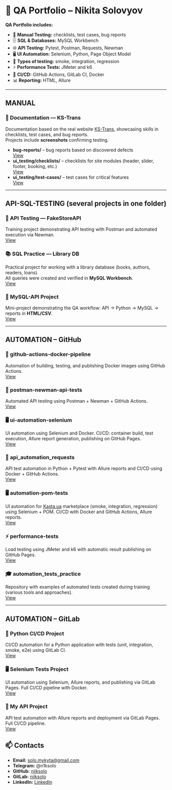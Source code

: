 # 🧪 QA Portfolio – Nikita Solovyov

**QA Portfolio includes:**

- 📝 **Manual Testing:** checklists, test cases, bug reports  
- 🗄️ **SQL & Databases:** MySQL Workbench 
- 🌐 **API Testing:** Pytest, Postman, Requests, Newman  
- 🖥️ **UI Automation:** Selenium, Python, Page Object Model
- 🧪 **Types of testing:**  smoke, integration, regression
- ⚡  **Performance Tests:** JMeter and k6  
- 🐳 **CI/CD:** GitHub Actions, GitLab CI, Docker  
- 📊 **Reporting:** HTML, Allure  
---

## MANUAL

### 📝 Documentation — KS-Trans
Documentation based on the real website [KS-Trans](https://ks-trans.org), showcasing skills in checklists, test cases, and bug reports.  
Projects include **screenshots** confirming testing.

- **bug-reports/** – bug reports based on discovered defects  
  [View](https://github.com/niiksolo/Manual-QA-Portfolio/blob/main/bug-reports/README.md)
- **ui_testing/checklists/** – checklists for site modules (header, slider, footer, booking, etc.)  
  [View](https://github.com/niiksolo/Manual-QA-Portfolio/blob/main/ui_testing/checklists/README.md)
- **ui_testing/test-cases/** – test cases for critical features  
  [View](https://github.com/niiksolo/Manual-QA-Portfolio/blob/main/ui_testing/test-cases/README.md)

---

## API-SQL-TESTING (several projects in one folder)

### 🧪 API Testing — FakeStoreAPI
Training project demonstrating API testing with Postman and automated execution via Newman.  
[View](https://github.com/niiksolo/Manual-QA-Portfolio/blob/main/api-sql-testing/postman/README.md)

### 📚 SQL Practice — Library DB
Practical project for working with a library database (books, authors, readers, loans).  
All queries were created and verified in **MySQL Workbench**.  
[View](https://github.com/niiksolo/Manual-QA-Portfolio/blob/main/api-sql-testing/SQL-library/README.md)

### 🐍 MySQL-API Project
Mini-project demonstrating the QA workflow: API → Python → MySQL → reports in **HTML/CSV**.  
[View](https://github.com/niiksolo/Manual-QA-Portfolio/blob/main/api-sql-testing/Mysql-api/README.md)

---

## AUTOMATION – GitHub

### 🐳 github-actions-docker-pipeline
Automation of building, testing, and publishing Docker images using GitHub Actions.  
[View](https://github.com/niiksolo/github-actions-docker-pipeline)

### 📝 postman-newman-api-tests
Automated API testing using Postman + Newman + GitHub Actions.  
[View](https://github.com/niiksolo/postman-newman-api-tests)

### 🖥 ui-automation-selenium
UI automation using Selenium and Docker. CI/CD: container build, test execution, Allure report generation, publishing on GitHub Pages.  
[View](https://github.com/niiksolo/ui-automation-selenium)

### 🐍 api_automation_requests
API test automation in Python + Pytest with Allure reports and CI/CD using Docker + GitHub Actions.  
[View](https://github.com/niiksolo/api_automation_requests)

### 🖥 automation-pom-tests
UI automation for [Kasta.ua](https://kasta.ua) marketplace (smoke, integration, regression) using Selenium + POM. CI/CD with Docker and GitHub Actions, Allure reports.  
[View](https://github.com/niiksolo/automation-pom-tests)

### ⚡ performance-tests
Load testing using JMeter and k6 with automatic result publishing on GitHub Pages.  
[View](https://github.com/niiksolo/performance-tests)

### 🎓 automation_tests_practice
Repository with examples of automated tests created during training (various tools and approaches).  
[View](https://github.com/niiksolo/automation_tests_practice)

---

## AUTOMATION – GitLab

### 🐍 Python CI/CD Project
CI/CD automation for a Python application with tests (unit, integration, smoke, e2e) using GitLab CI.  
[View](https://gitlab.com/niiksolo/my-project)

### 🖥 Selenium Tests Project
UI automation using Selenium, Allure reports, and publishing via GitLab Pages. Full CI/CD pipeline with Docker.  
[View](https://gitlab.com/niiksolo/ci-cd)

### 🐍 My API Project
API test automation with Allure reports and deployment via GitLab Pages. Full CI/CD pipeline.  
[View](https://gitlab.com/niiksolo/api-ci)


## 📫 Contacts
- **Email:** solo.mykyta@gmail.com  
- **Telegram:** @n1ksolo  
- **GitHub:** [niiksolo](https://github.com/niiksolo)  
- **GitLab:** [niiksolo](https://gitlab.com/niiksolo)  
- **LinkedIn:** [LinkedIn](www.linkedin.com/in/nikita-solovyov-1aa2a5377)
